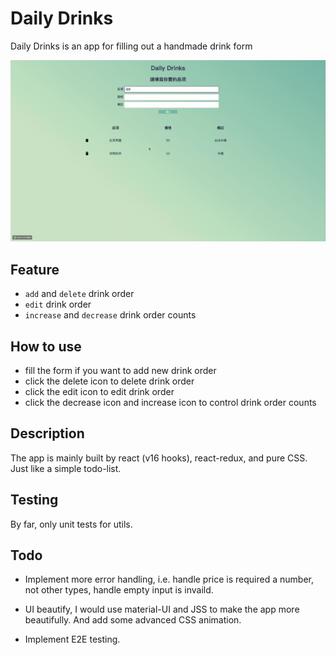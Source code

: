 # Daily Drinks

Daily Drinks is an app for filling out a handmade drink form

![](demo.gif)

## Feature

- `add` and `delete` drink order
- `edit` drink order
- `increase` and `decrease` drink order counts

## How to use

- fill the form if you want to add new drink order
- click the delete icon to delete drink order
- click the edit icon to edit drink order
- click the decrease icon and increase icon to control drink order counts

## Description

The app is mainly built by react (v16 hooks), react-redux, and pure CSS. Just like a simple todo-list.

## Testing

By far, only unit tests for utils.

## Todo

- Implement more error handling, i.e. handle price is required a number, not other types, handle empty input is invaild.

- UI beautify, I would use material-UI and JSS to make the app more beautifully. And add some advanced CSS animation.

- Implement E2E testing.
